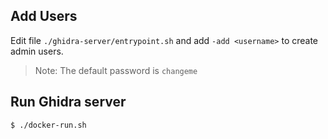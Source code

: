## Add Users

Edit file `./ghidra-server/entrypoint.sh` and add `-add <username>` to create admin users.

> Note: The default password is `changeme`

## Run Ghidra server

```bash
$ ./docker-run.sh
```
